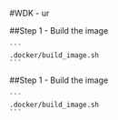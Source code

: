 #WDK - ur


##Step 1 - Build the image

````
```
.docker/build_image.sh
```
````

##Step 1 - Build the image

````
```
.docker/build_image.sh
```
````
